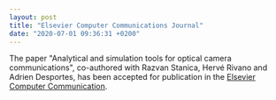 ```yaml
---
layout: post
title: "Elsevier Computer Communications Journal"
date: "2020-07-01 09:36:31 +0200"
---
```


The paper "Analytical and simulation tools for optical camera communications", co-authored with Razvan Stanica, Hervé Rivano and Adrien Desportes, has been accepted for publication in the [Elsevier Computer Communication](https://www.sciencedirect.com/science/article/pii/S0140366420310896).
